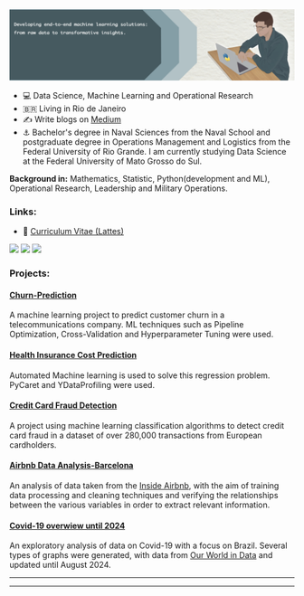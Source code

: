   <img src="image.png" >
</p>


- :computer: Data Science, Machine Learning and Operational Research 
- :brazil: Living in Rio de Janeiro
- :writing_hand: Write blogs on [Medium](https://medium.com/@gabrielcapela)
- :anchor: Bachelor's degree in Naval Sciences from the Naval School and postgraduate degree in Operations Management and Logistics from the Federal University of Rio Grande. I am currently studying Data Science at the Federal University of Mato Grosso do Sul.

**Background in:** Mathematics, Statistic, Python(development and ML), Operational Research, Leadership and Military Operations.


### Links:

* :page_facing_up: [Curriculum Vitae (Lattes)](http://lattes.cnpq.br/9498483432817080)

[<img src="https://img.shields.io/badge/LinkedIn-0077B5?style=for-the-badge&logo=linkedin&logoColor=white"/>](https://www.linkedin.com/in/gabrielcapela)
[<img src="https://img.shields.io/badge/Medium-12100E?style=for-the-badge&logo=medium&logoColor=white" />](https://medium.com/@gabrielcapela)
[<img src="https://img.shields.io/badge/Kaggle-20BEFF?style=for-the-badge&logo=Kaggle&logoColor=white" />](https://www.kaggle.com/gabrielcapela/)

### Projects:

#### [Churn-Prediction](https://github.com/gabrielcapela/Churn-Prediction.git)
A machine learning project to predict customer churn in a telecommunications company. ML techniques such as Pipeline Optimization, Cross-Validation and Hyperparameter Tuning were used.

#### [Health Insurance Cost Prediction](https://github.com/gabrielcapela/AutoML_Regression.git)
Automated Machine learning is used to solve this regression problem. PyCaret and YDataProfiling were used.

#### [Credit Card Fraud Detection](https://github.com/gabrielcapela/Credit-Card-Fraud-Detection-.git)
A project using machine learning classification algorithms to detect credit card fraud in a dataset of over 280,000 transactions from European cardholders.

#### [Airbnb Data Analysis-Barcelona](https://github.com/gabrielcapela/Airbnb_Barcelona.git)
An analysis of data taken from the [Inside Airbnb](http://insideairbnb.com/get-the-data.html), with the aim of training data processing and cleaning techniques and verifying the relationships between the various variables in order to extract relevant information.

#### [Covid-19 overwiew until 2024](https://github.com/gabrielcapela/Panorama_Covid-19.git)  
An exploratory analysis of data on Covid-19 with a focus on Brazil. Several types of graphs were generated, with data from [Our World in Data](https://ourworldindata.org) and updated until August 2024.

* **
---
